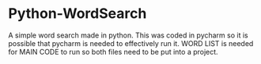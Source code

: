 # Python-WordSearch
A simple word search made in python.
This was coded in pycharm so it is possible that pycharm is needed to effectively run it.
WORD LIST is needed for MAIN CODE to run so both files need to be put into a project.
